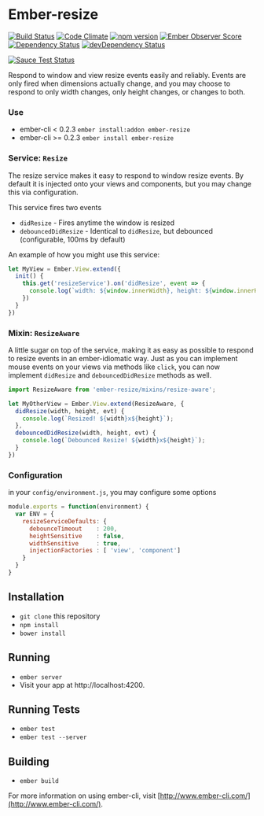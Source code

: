 # Ember-resize

[![Build Status](https://travis-ci.org/truenorth/ember-resize.svg?branch=master)](https://travis-ci.org/truenorth/ember-resize)
[![Code Climate](https://codeclimate.com/github/truenorth/ember-resize/badges/gpa.svg)](https://codeclimate.com/github/truenorth/ember-resize)
[![npm version](https://badge.fury.io/js/ember-resize.svg)](http://badge.fury.io/js/ember-resize)
[![Ember Observer Score](http://emberobserver.com/badges/ember-resize.svg)](http://emberobserver.com/addons/ember-resize)
[![Dependency Status](https://david-dm.org/truenorth/ember-resize.svg)](https://david-dm.org/truenorth/ember-resize)
[![devDependency Status](https://david-dm.org/truenorth/ember-resize/dev-status.svg)](https://david-dm.org/truenorth/ember-resize#info=devDependencies)

[![Sauce Test Status](https://saucelabs.com/browser-matrix/ember_md.svg?auth=4224566d3e5343c119fbee3ab24f34c7)](https://saucelabs.com/u/ember_md)

Respond to window and view resize events easily and reliably. Events are only fired when dimensions actually change, and you may choose to respond to only width changes, only height changes, or changes to both.

### Use

* ember-cli < 0.2.3 `ember install:addon ember-resize`
* ember-cli >= 0.2.3 `ember install ember-resize`


### Service: `Resize`

The resize service makes it easy to respond to window resize events. By default it is injected onto your views and components, but you may change this via configuration. 

This service fires two events
* `didResize` - Fires anytime the window is resized
* `debouncedDidResize` - Identical to `didResize`, but debounced (configurable, 100ms by default)

An example of how you might use this service:

```js
let MyView = Ember.View.extend({
  init() {
    this.get('resizeService').on('didResize', event => {
      console.log(`width: ${window.innerWidth}, height: ${window.innerHeight}`);
    })
  }
})
```

### Mixin: `ResizeAware`

A little sugar on top of the service, making it as easy as possible to respond to resize events in an ember-idiomatic way. Just as you can implement mouse events on your views via methods like `click`, you can now implement `didResize` and `debouncedDidResize` methods as well.

```js
import ResizeAware from 'ember-resize/mixins/resize-aware';

let MyOtherView = Ember.View.extend(ResizeAware, {
  didResize(width, height, evt) {
    console.log(`Resized! ${width}x${height}`);
  },
  debouncedDidResize(width, height, evt) {
    console.log(`Debounced Resize! ${width}x${height}`);
  }
})
```

### Configuration

in your `config/environment.js`, you may configure some options

```js
module.exports = function(environment) {
  var ENV = {
    resizeServiceDefaults: {
      debounceTimeout    : 200,
      heightSensitive    : false,
      widthSensitive     : true,
      injectionFactories : [ 'view', 'component']
    }
  }
}
```

## Installation

* `git clone` this repository
* `npm install`
* `bower install`

## Running

* `ember server`
* Visit your app at http://localhost:4200.

## Running Tests

* `ember test`
* `ember test --server`

## Building

* `ember build`

For more information on using ember-cli, visit [http://www.ember-cli.com/](http://www.ember-cli.com/).
